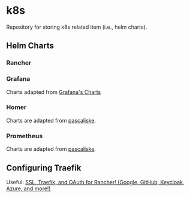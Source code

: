 # k8s

Repository for storing k8s related item (i.e., helm charts).

## Helm Charts

### Rancher

### Grafana

Charts adapted from [Grafana's Charts](https://github.com/grafana/helm-charts)

### Homer

Charts are adapted from [pascaliske](https://charts.pascaliske.dev/homer).

### Prometheus

Charts are adapted from [pascaliske](https://charts.pascaliske.dev/homer).

## Configuring Traefik

Useful: [SSL, Traefik, and OAuth for Rancher! (Google, GitHub, Keycloak, Azure, and more!)](https://www.youtube.com/watch?v=Af7HXhElams)

